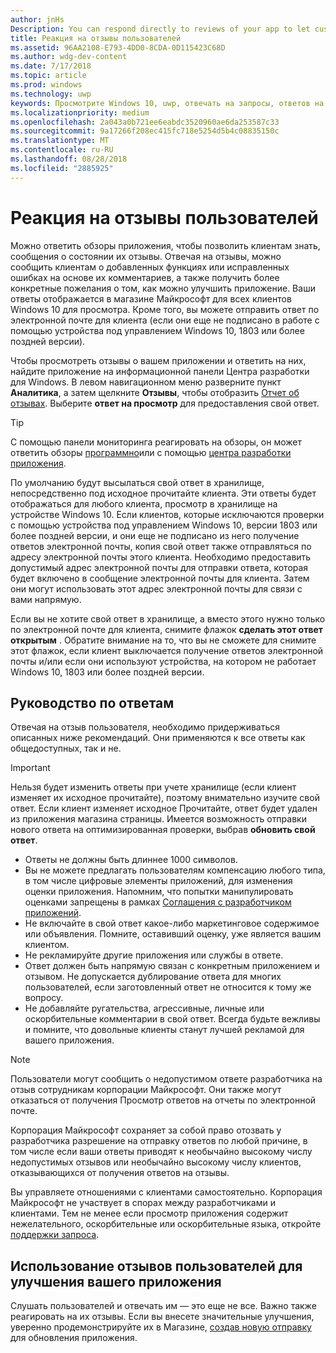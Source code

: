 ```yaml
---
author: jnHs
Description: You can respond directly to reviews of your app to let customers know you’re listening to their feedback.
title: Реакция на отзывы пользователей
ms.assetid: 96AA2108-E793-4DD0-8CDA-0D115423C68D
ms.author: wdg-dev-content
ms.date: 7/17/2018
ms.topic: article
ms.prod: windows
ms.technology: uwp
keywords: Просмотрите Windows 10, uwp, отвечать на запросы, ответов на них,
ms.localizationpriority: medium
ms.openlocfilehash: 2a043a0b721ee6eabdc3520960ae6da253587c33
ms.sourcegitcommit: 9a17266f208ec415fc718e5254d5b4c08835150c
ms.translationtype: MT
ms.contentlocale: ru-RU
ms.lasthandoff: 08/28/2018
ms.locfileid: "2885925"
---
```

# <a name="respond-to-customer-reviews"></a>Реакция на отзывы пользователей


Можно ответить обзоры приложения, чтобы позволить клиентам знать, сообщения о состоянии их отзывы. Отвечая на отзывы, можно сообщить клиентам о добавленных функциях или исправленных ошибках на основе их комментариев, а также получить более конкретные пожелания о том, как можно улучшить приложение. Ваши ответы отображается в магазине Майкрософт для всех клиентов Windows 10 для просмотра. Кроме того, вы можете отправить ответ по электронной почте для клиента (если они еще не подписано в работе с помощью устройства под управлением Windows 10, 1803 или более поздней версии).

Чтобы просмотреть отзывы о вашем приложении и ответить на них, найдите приложение на информационной панели Центра разработки для Windows. В левом навигационном меню разверните пункт **Аналитика**, а затем щелкните **Отзывы**, чтобы отобразить [Отчет об отзывах](reviews-report.md). Выберите **ответ на просмотр** для предоставления свой ответ.

> [!TIP]
> С помощью панели мониторинга реагировать на обзоры, он может ответить обзоры [программно](../monetize/submit-responses-to-app-reviews.md)или с помощью [центра разработки приложения](https://www.microsoft.com/store/apps/dev-center/9nblggh4r5ws).

По умолчанию будут высылаться свой ответ в хранилище, непосредственно под исходное прочитайте клиента. Эти ответы будет отображаться для любого клиента, просмотр в хранилище на устройстве Windows 10. Если клиентов, которые исключаются проверки с помощью устройства под управлением Windows 10, версии 1803 или более поздней версии, и они еще не подписано из него получение ответов электронной почты, копия свой ответ также отправляться по адресу электронной почты этого клиента.  Необходимо предоставить допустимый адрес электронной почты для отправки ответа, которая будет включено в сообщение электронной почты для клиента. Затем они могут использовать этот адрес электронной почты для связи с вами напрямую.

Если вы не хотите свой ответ в хранилище, а вместо этого нужно только по электронной почте для клиента, снимите флажок **сделать этот ответ открытым** . Обратите внимание на то, что вы не сможете для снимите этот флажок, если клиент выключается получение ответов электронной почты и/или если они используют устройства, на котором не работает Windows 10, 1803 или более поздней версии.

## <a name="guidelines-for-responses"></a>Руководство по ответам

Отвечая на отзыв пользователя, необходимо придерживаться описанных ниже рекомендаций. Они применяются к все ответы как общедоступных, так и не.

> [!IMPORTANT]
> Нельзя будет изменить ответы при учете хранилище (если клиент изменяет их исходное прочитайте), поэтому внимательно изучите свой ответ. Если клиент изменяет исходное Прочитайте, ответ будет удален из приложения магазина страницы. Имеется возможность отправки нового ответа на оптимизированная проверки, выбрав **обновить свой ответ**.

-   Ответы не должны быть длиннее 1000 символов.
-   Вы не можете предлагать пользователям компенсацию любого типа, в том числе цифровые элементы приложений, для изменения оценки приложения. Напомним, что попытки манипулировать оценками запрещены в рамках [Соглашения с разработчиком приложений](https://docs.microsoft.com/legal/windows/agreements/app-developer-agreement).
-   Не включайте в свой ответ какое-либо маркетинговое содержимое или объявления. Помните, оставивший оценку, уже является вашим клиентом.
-   Не рекламируйте другие приложения или службы в ответе.
-   Ответ должен быть напрямую связан с конкретным приложением и отзывом. Не допускается дублирование ответа для многих пользователей, если заготовленный ответ не относится к тому же вопросу.
-   Не добавляйте ругательства, агрессивные, личные или оскорбительные комментарии в свой ответ. Всегда будьте вежливы и помните, что довольные клиенты станут лучшей рекламой для вашего приложения.

> [!NOTE]
> Пользователи могут сообщить о недопустимом ответе разработчика на отзыв сотрудникам корпорации Майкрософт. Они также могут отказаться от получения Просмотр ответов на отчеты по электронной почте.
>
> Корпорация Майкрософт сохраняет за собой право отозвать у разработчика разрешение на отправку ответов по любой причине, в том числе если ваши ответы приводят к необычайно высокому числу недопустимых отзывов или необычайно высокому числу клиентов, отказывающихся от получения ответов на отзывы.

Вы управляете отношениями с клиентами самостоятельно. Корпорация Майкрософт не участвует в спорах между разработчиками и клиентами. Тем не менее если просмотр приложения содержит нежелательного, оскорбительные или оскорбительные языка, откройте [поддержки запроса](http://go.microsoft.com/fwlink/p/?LinkID=401178).


## <a name="use-customer-reviews-to-improve-your-app"></a>Использование отзывов пользователей для улучшения вашего приложения

Слушать пользователей и отвечать им — это еще не все. Важно также реагировать на их отзывы. Если вы внесете значительные улучшения, уверенно продемонстрируйте их в Магазине, [создав новую отправку](app-submissions.md) для обновления приложения.
